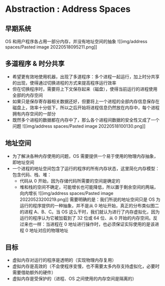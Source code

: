 # Abstraction : Address Spaces

## 早期系统

OS 和用户程序各占用一部分内存，并没有地址空间的抽象
![[img/address spaces/Pasted image 20220518095211.png]]

## 多道程序 & 时分共享

* 希望更有效地使用机器，出现了多道程序：多个进程一起运行，加上时分共享的出现，使得通过切换进程的方式来提高程序运行效率
* 但在切换程序时，需要将上下文保存起来（磁盘），使得当前运行的进程使用全部的内存空间
* 如果只是保存寄存器相关数据还好，但要将上一个进程的全部内存信息保存在磁盘上，效率十分低下，所以之后开始将进程信息仍然放在内存中，每个进程拥有内存空间的一部分
* 既然多个进程的数据都在内存中了，那么各个进程间数据的安全性又成了一个问题
![[img/address spaces/Pasted image 20220518100130.png]]

## 地址空间

* 为了解决各种内存使用的问题，OS 需要提供一个易于使用的物理内存抽象，即地址空间
* 一个进程的地址空间包含了运行的程序的所有内存状态，这里简化内存模型：包含代码、栈、堆：
	* 代码从 0 开始，因为存储代码所需要的空间是确定的
	* 堆和栈的空间不确定，可能增长也可能降低，所以置于剩余空间的两端，向内增长
![[img/address spaces/Pasted image 20220523200219.png]]
需要明确的是：我们所说的地址空间只是 OS 为运行的程序提供的一种抽象，并不是从 0 地址开始，真正的分布类似图二的进程 A、B、C。当 OS 这么干时，我们就认为进行了内存虚拟化，因为运行的程序认为它被加载到了 32 位或 64 位、从 0 开始的内存空间。反过来也一样：当进程在 0 地址进行操作时，也必须保证实际使用的是该进程 0 地址对应的物理地址

## 目标

* 虚拟内存对运行的程序是透明的（实现物理内存复用）
* 虚拟内存是高效的（不会使程序变慢，也不需要太多内存支持虚拟化，必要时需要借助额外的硬件）
* 虚拟内存是受保护的（进程、OS 之间使用的内存空间是隔离的）